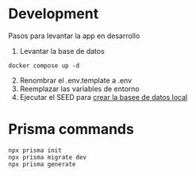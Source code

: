 # Development
Pasos para levantar la app en desarrollo

1. Levantar la base de datos 
```
docker compose up -d
```

2. Renombrar el .env.template a .env
3. Reemplazar las variables de entorno
4. Ejecutar el SEED para [crear la basee de datos local](localhost:3000/api/seed)

# Prisma commands
```
npx prisma init
npx prisma migrate dev
npx prisma generate
```